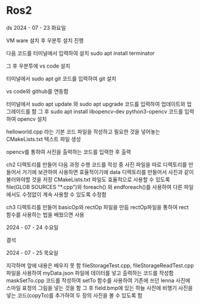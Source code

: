# Ros2
ds
2024 - 07 - 23 화요일

VM ware 설치 후 우분투 설치 진행

다음 코드를 터미널에서 입력하여 설치
sudo apt install terminator

그 후 우분투에 vs code 설치

터미널에서 sudo apt git 코드를 입력하여 git 설치

vs code와 github를 연동함

터미널에서 sudo apt update 와 sudo apt upgrade 코드를 입력하여 업데이트와 업그레이드를 함
그 후 sudo apt install libopencv-dev python3-opencv 코드를 입력하여 opencv 설치

helloworld.cpp 라는 기본 코드 파일을 작성하고
필요한 것을 넣어놓는 CMakeLists.txt 텍스트 파일 생성

opencv를 통하여 사진을 출력하는 코드를 입력한 후 출력

ch2 디렉토리를 만들어 다음 과정 수행
코드를 작성 중 사진 파일을 따로 디렉토리를 만들어서 거기에 보관하여 사용하면 효율적이기에 data 디렉토리를 만들어서 사진과 같이 불러와야할 것을 저장
CMakeLists.txt 파일도 효율적으로 사용할 수 있도록 file(GLOB SOURCES "*.cpp")와 foreach() 와 endforeach()를 사용하여 다른 파일에서도 수정없이 계속 사용할 수 있도록 수정함

ch3 디렉토리를 만들어 basicOp와 rectOp 파일을 만듬
rectOp파일을 통하여 rect 함수를 사용하는 법을 배웠으면 사용

2024 - 07 - 24 수요일

결석

2024 - 07 - 25 목요일

지각하며 앞에 내용은 배우지 못 함
fileStorageTest.cpp, fileStorageReadTest.cpp 파일을 사용하여 myData.json 파일에 데이터를 넣고 출력하는 코드를 작성함
maskSetTo.cpp 코드를 작성하여 setTo 함수를 사용하여 기존에 쓰던 lenna 사진에 스마일 표정의 그림을 넣는 것을 함
그 후 field.bmp에 있는 하늘 사진에 비행기 사진을 넣는 코드(copyTo)를 추가하여 두 장의 사진을 볼 수 있도록 함





